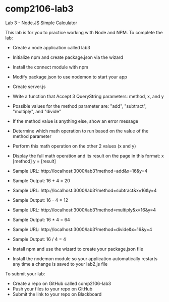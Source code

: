 # comp2106-lab3
Lab 3 - Node.JS Simple Calculator

This lab is for you to practice working with Node and NPM.  To complete the lab:

- Create a node application called lab3
- Initialize npm and create package.json via the wizard
- Install the connect module with npm
- Modify package.json to use nodemon to start your app
- Create server.js
- Write a function that Accept 3 QueryString parameters: method, x, and y
- Possible values for the method parameter are: "add", "subtract", "multiply", and "divide"
- If the method value is anything else, show an error message
- Determine which math operation to run based on the value of the method parameter
- Perform this math operation on the other 2 values (x and y)
- Display the full math operation and its result on the page in this format: x [method] y = [result]

- Sample URL: http://localhost:3000/lab3?method=add&x=16&y=4
- Sample Output: 16 + 4 = 20

- Sample URL: http://localhost:3000/lab3?method=subtract&x=16&y=4
- Sample Output: 16 - 4 = 12

- Sample URL: http://localhost:3000/lab3?method=multiply&x=16&y=4
- Sample Output: 16 * 4 = 64

- Sample URL: http://localhost:3000/lab3?method=divide&x=16&y=4
- Sample Output: 16 / 4 = 4

- Install npm and use the wizard to create your package.json file
- Install the nodemon module so your application automatically restarts any time a change is saved to your lab2.js file

To submit your lab:

- Create a repo on GitHub called comp2106-lab3
- Push your files to your repo on GitHub
- Submit the link to your repo on Blackboard 
